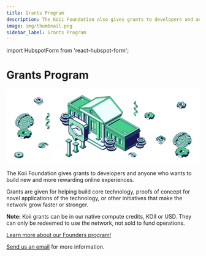 ```yaml
---
title: Grants Program
description: The Koii Foundation also gives grants to developers and anyone who wants to build new and more rewarding online experiences.
image: img/thumbnail.png
sidebar_label: Grants Program
---
```


import HubspotForm from 'react-hubspot-form';

# Grants Program

![banner](img/Grants%20Program.svg)

The Koii Foundation gives grants to developers and anyone who wants to build new and more rewarding online experiences.&#x20;

Grants are given for helping build core technology, proofs of concept for novel applications of the technology, or other initiatives that make the network grow faster or stronger.

**Note:** Koii grants can be in our native compute credits, KOII or USD. They can only be redeemed to use the network, not sold to fund operations.&#x20;

[Learn more about our Founders program!](https://www.koii.network/founders)

[Send us an email](mailto:hello@koii.network) for more information.
